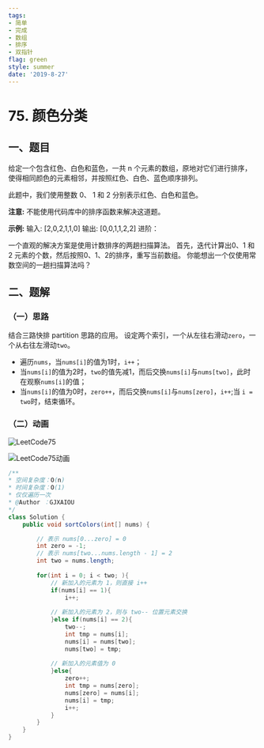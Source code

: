 ```yaml
---
tags: 
- 简单
- 完成
- 数组
- 排序
- 双指针
flag: green
style: summer
date: '2019-8-27'
---
```


# 75. 颜色分类

## 一、题目
给定一个包含红色、白色和蓝色，一共 n 个元素的数组，原地对它们进行排序，使得相同颜色的元素相邻，并按照红色、白色、蓝色顺序排列。

此题中，我们使用整数 0、 1 和 2 分别表示红色、白色和蓝色。

**注意:**
不能使用代码库中的排序函数来解决这道题。

**示例:**
输入: [2,0,2,1,1,0]
输出: [0,0,1,1,2,2]
进阶：

一个直观的解决方案是使用计数排序的两趟扫描算法。
首先，迭代计算出0、1 和 2 元素的个数，然后按照0、1、2的排序，重写当前数组。
你能想出一个仅使用常数空间的一趟扫描算法吗？

## 二、题解

### （一）思路
结合三路快排 partition 思路的应用。
设定两个索引，一个从左往右滑动`zero`，一个从右往左滑动`two`。

*   遍历`nums`，当`nums[i]`的值为1时，`i++`；
*   当`nums[i]`的值为2时，`two`的值先减1，而后交换`nums[i]`与`nums[two]`，此时在观察`nums[i]`的值；
*   当`nums[i]`的值为0时，`zero++`，而后交换`nums[i]`与`nums[zero]`，`i++`;当 `i = two`时，结束循环。


### （二）动画
![LeetCode75]($resource/LeetCode75.gif)


![LeetCode75动画]($resource/LeetCode75%E5%8A%A8%E7%94%BB.gif)

```java
/**
* 空间复杂度：O(n)
* 时间复杂度：O(1)
* 仅仅遍历一次
* @Author ：GJXAIOU
*/
class Solution {
    public void sortColors(int[] nums) {

        // 表示 nums[0...zero] = 0
        int zero = -1;
        // 表示 nums[two...nums.length - 1] = 2
        int two = nums.length;
        
        for(int i = 0; i < two; ){
            // 新加入的元素为 1，则直接 i++
            if(nums[i] == 1){
                i++;
                
            // 新加入的元素为 2，则与 two-- 位置元素交换
            }else if(nums[i] == 2){
                two--;
                int tmp = nums[i];
                nums[i] = nums[two];
                nums[two] = tmp;
                
            // 新加入的元素值为 0
            }else{
                zero++;
                int tmp = nums[zero];
                nums[zero] = nums[i];
                nums[i] = tmp;
                i++;
            }
        }        
    }    
}
```
